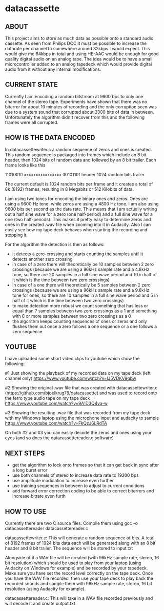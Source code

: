 # datacassette

ABOUT
-----
This project aims to store as much data as possible onto a standard audio cassette. As seen from Philips DCC it must be possible to increase the datarate per channel to somewhere around 32kbps I would expect. This would give me 64kbps in total and using HE-AAC would be enough for good quality digital audio on an analog tape. The idea would be to have a small microcontroller added to an analog tapedeck which would provide digital audio from it without any internal modifications.

CURRENT STATE
-------------
Currently I am encoding a random bitstream at 9600 bps to only one channel of the stereo tape.
Experiments have shown that there was no biterror for about 10 minutes of recording and the only corruption seen was due to a system sound that corrupted about 3000 bits of data in between. Unfortunately the algorithm didn't recover from this and the following frames were all corrupted.

HOW IS THE DATA ENCODED
-----------------------
In datacassettewriter.c a random sequence of zeros and ones is created. This random sequence is packaged into frames which include an 8 bit header, then 1024 bits of random data and followed by an 8 bit trailer. Each frame looks like this

11010010 xxxxxxxxxxxxxxxx 00101101
header   1024 random bits trailer  

The current default is 1024 random bits per frame and it creates a total of 8k (8192) frames, resulting in 8 Megabits or 512 Kilobits of data.

I am using two tones for encoding the binary ones and zeros. Ones are using a 9600 Hz tone, while zeros are using a 4800 Hz tone.
I am also using 9600 bits per second as the data rate. This means that I am actually writing out a half sine wave for a zero (one half-period) and a full sine wave for a one (two half-periods).
This makes it pretty easy to determine zeros and ones in the created .wav file when zooming into it in Audacity. Also I can easily see how my tape deck behaves when starting the recording and stopping it.

For the algorithm the detection is then as follows:
- it detects a zero-crossing and starts counting the samples until it detects another zero crossing
- in case of a zero there will theoretically be 10 samples between 2 zero crossings (because we are using a 96kHz sample rate and a 4.8kHz tone, so there are 20 samples in a full sine wave period and 10 in half of it which is the time between two zero crossings)
- in case of a one there will theoretically be 5 samples between 2 zero crossings (because we are using a 96kHz sample rate and a 9.6kHz tone for ones, so there are 10 samples in a full sine wave period and 5 in half of it which is the time between two zero crossings)
- to make detection more robust we count something that has less or equal than 7 samples between two zero crossings as a 1 and something with 8 or more samples between two zero crossings as a 0
- the algorithm keeps counting sequences of ones or zeros and only flushes them out once a zero follows a one sequence or a one follows a zero sequence

YOUTUBE
-------
I have uploaded some short video clips to youtube which show the following:

#1 Just showing the playback of my recorded data on my tape deck (left channel only) 
https://www.youtube.com/watch?v=IJ5VDKV9qbw 

#2 Showing the original .wav file that was created with datacassettewriter.c (https://github.com/bjoelkrug78/datacassette) and was used to record onto the ferro type audio tape on my tape deck
https://www.youtube.com/watch?v=9A1D3Q4va-w

#3 Showing the resulting .wav file that was recorded from my tape deck with my Windows laptop using the microphone input and audacity to sample
https://www.youtube.com/watch?v=FkQzJ6LRdTA

On both #2 and #3 you can easily decode the zeros and ones using your eyes (and so does the datacassettereader.c software)

NEXT STEPS
----------
- get the algorithm to lock onto frames so that it can get back in sync after a long burst error
- use both channels of stereo to increase data rate to 19200 bps
- use amplitude modulation to increase even further
- use training sequences in between to adjust to current conditions
- add forward error correction coding to be able to correct biterrors and increase bitrate even furth

HOW TO USE
----------
Currently there are two C source files. Compile them using gcc -o datacassettereader datacassettereader.c

datacassettewriter.c:
This will generate a random sequence of bits. A total of 8192 frames of 1024 bits data each will be generated along with an 8 bit header and 8 bit trailer. The sequence will be stored to input.txt

Alongside of it a WAV file will be created (with 96kHz sample rate, stereo, 16 bit resolution) which should be used to play from your laptop (using Audacity on Windows for example) and be recorded by your tapedeck. Make sure you have set the record level correctly on the tape deck.
Once you have the WAV file recorded, then use your tape deck to play back the recorded sounds and sample them with 96kHz sample rate, stereo, 16 bit resolution (using Audacity for example).

datacassettereader.c:
This will take in a WAV file recorded previously and will decode it and create output.txt.




